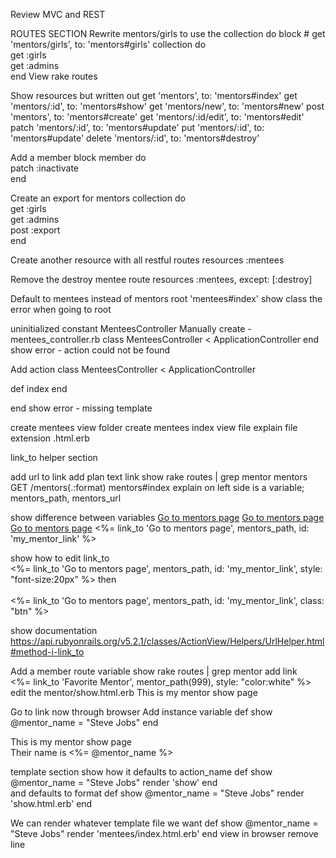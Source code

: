 Review MVC and REST

ROUTES SECTION
Rewrite mentors/girls to use the collection do block
    # get 'mentors/girls', to: 'mentors#girls'
    collection do      
      get :girls      
      get :admins    
    end
View rake routes

Show resources but written out
      get 'mentors', to: 'mentors#index'
      get 'mentors/:id', to: 'mentors#show'
      get 'mentors/new', to: 'mentors#new'
      post 'mentors', to: 'mentors#create'
      get 'mentors/:id/edit', to: 'mentors#edit'
      patch 'mentors/:id', to: 'mentors#update'
      put 'mentors/:id', to: 'mentors#update'
      delete 'mentors/:id', to: 'mentors#destroy'

Add a member block
    member do      
      patch :inactivate    
    end

Create an export for mentors
    collection do      
      get :girls      
      get :admins      
      post :export    
    end

Create another resource with all restful routes
    resources :mentees

Remove the destroy mentee route
    resources :mentees, except: [:destroy]

Default to mentees instead of mentors
    root 'mentees#index'
show class the error when going to root

uninitialized constant MenteesController
Manually create - mentees_controller.rb
    class MenteesController < ApplicationController
    end
show error - action could not be found

Add action
class MenteesController < ApplicationController

  def index
  end

end
show error - missing template

create mentees view folder
create mentees index view file
explain file extension .html.erb

link_to helper section

add url to link
add plan text link
show rake routes | grep mentor
mentors GET    /mentors(.:format)                mentors#index
explain on left side is a variable; mentors_path, mentors_url

show difference between variables
<a href="/mentors">Go to mentors page</a>
<a href="<%= mentors_path %>">Go to mentors page</a>
<a href="<%= mentors_url %>">Go to mentors page</a>
<%= link_to 'Go to mentors page', mentors_path, id: 'my_mentor_link'  %>

show how to edit link_to
<br><%= link_to 'Go to mentors page', mentors_path, id: 'my_mentor_link', style: "font-size:20px"  %>
then
<br><br><%= link_to 'Go to mentors page', mentors_path, id: 'my_mentor_link', class: "btn"  %>

show documentation
https://api.rubyonrails.org/v5.2.1/classes/ActionView/Helpers/UrlHelper.html#method-i-link_to

Add a member route variable
show rake routes | grep mentor
add link
<br><%= link_to 'Favorite Mentor', mentor_path(999), style: "color:white"  %>
edit the mentor/show.html.erb
This is my mentor show page

Go to link now through browser
Add instance variable
  def show
    @mentor_name = "Steve Jobs"
  end

This is my mentor show page
<br>Their name is <%= @mentor_name %>

template section
show how it defaults to action_name
  def show
    @mentor_name = "Steve Jobs"
    render 'show'
  end  
and defaults to format
def show
  @mentor_name = "Steve Jobs"
  render 'show.html.erb'
end

We can render whatever template file we want
  def show
    @mentor_name = "Steve Jobs"
    render 'mentees/index.html.erb'
  end
view in browser
remove line
